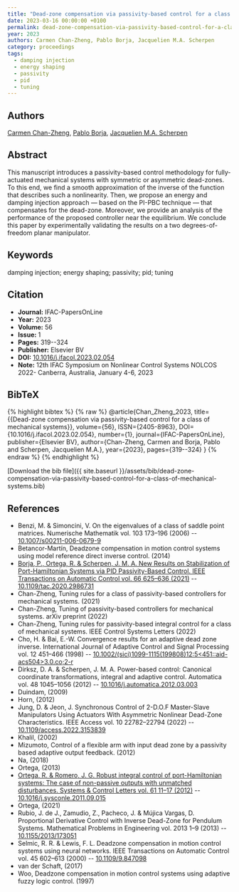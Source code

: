 ```yaml
---
title: "Dead-zone compensation via passivity-based control for a class of mechanical systems"
date: 2023-03-16 00:00:00 +0100
permalink: dead-zone-compensation-via-passivity-based-control-for-a-class-of-mechanical-systems
year: 2023
authors: Carmen Chan-Zheng, Pablo Borja, Jacquelien M.A. Scherpen
category: proceedings
tags:
  - damping injection
  - energy shaping
  - passivity
  - pid
  - tuning
---
```

 
## Authors
[Carmen Chan-Zheng](authors/carmen-chan-zheng), [Pablo Borja](authors/luis-pablo-borja), [Jacquelien M.A. Scherpen](authors/jacquelien-m-a-scherpen)
 
## Abstract
This manuscript introduces a passivity-based control methodology for fully-actuated mechanical systems with symmetric or asymmetric dead-zones. To this end, we find a smooth approximation of the inverse of the function that describes such a nonlinearity. Then, we propose an energy and damping injection approach — based on the PI-PBC technique — that compensates for the dead-zone. Moreover, we provide an analysis of the performance of the proposed controller near the equilibrium. We conclude this paper by experimentally validating the results on a two degrees-of-freedom planar manipulator.
 
## Keywords
damping injection; energy shaping; passivity; pid; tuning
 
## Citation
- **Journal:** IFAC-PapersOnLine
- **Year:** 2023
- **Volume:** 56
- **Issue:** 1
- **Pages:** 319--324
- **Publisher:** Elsevier BV
- **DOI:** [10.1016/j.ifacol.2023.02.054](https://doi.org/10.1016/j.ifacol.2023.02.054)
- **Note:** 12th IFAC Symposium on Nonlinear Control Systems NOLCOS 2022- Canberra, Australia, January 4-6, 2023
 
## BibTeX
{% highlight bibtex %}
{% raw %}
@article{Chan_Zheng_2023,
  title={{Dead-zone compensation via passivity-based control for a class of mechanical systems}},
  volume={56},
  ISSN={2405-8963},
  DOI={10.1016/j.ifacol.2023.02.054},
  number={1},
  journal={IFAC-PapersOnLine},
  publisher={Elsevier BV},
  author={Chan-Zheng, Carmen and Borja, Pablo and Scherpen, Jacquelien M.A.},
  year={2023},
  pages={319--324}
}
{% endraw %}
{% endhighlight %}
 
[Download the bib file]({{ site.baseurl }}/assets/bib/dead-zone-compensation-via-passivity-based-control-for-a-class-of-mechanical-systems.bib)
 
## References
- Benzi, M. & Simoncini, V. On the eigenvalues of a class of saddle point matrices. Numerische Mathematik vol. 103 173–196 (2006) -- [10.1007/s00211-006-0679-9](https://doi.org/10.1007/s00211-006-0679-9)
- Betancor-Martín, Deadzone compensation in motion control systems using model reference direct inverse control. (2014)
- [Borja, P., Ortega, R. & Scherpen, J. M. A. New Results on Stabilization of Port-Hamiltonian Systems via PID Passivity-Based Control. IEEE Transactions on Automatic Control vol. 66 625–636 (2021)](new-results-on-stabilization-of-port-hamiltonian-systems-via-pid-passivity-based-control) -- [10.1109/tac.2020.2986731](https://doi.org/10.1109/tac.2020.2986731)
- Chan-Zheng, Tuning rules for a class of passivity-based controllers for mechanical systems. (2021)
- Chan-Zheng, Tuning of passivity-based controllers for mechanical systems. arXiv preprint (2022)
- Chan-Zheng, Tuning rules for passivity-based integral control for a class of mechanical systems. IEEE Control Systems Letters (2022)
- Cho, H. & Bai, E.-W. Convergence results for an adaptive dead zone inverse. International Journal of Adaptive Control and Signal Processing vol. 12 451–466 (1998) -- [10.1002/(sici)1099-1115(199808)12:5<451::aid-acs504>3.0.co;2-r](https://doi.org/10.1002/(sici)1099-1115(199808)12:5<451::aid-acs504>3.0.co;2-r)
- Dirksz, D. A. & Scherpen, J. M. A. Power-based control: Canonical coordinate transformations, integral and adaptive control. Automatica vol. 48 1045–1056 (2012) -- [10.1016/j.automatica.2012.03.003](https://doi.org/10.1016/j.automatica.2012.03.003)
- Duindam, (2009)
- Horn, (2012)
- Jung, D. & Jeon, J. Synchronous Control of 2-D.O.F Master-Slave Manipulators Using Actuators With Asymmetric Nonlinear Dead-Zone Characteristics. IEEE Access vol. 10 22782–22794 (2022) -- [10.1109/access.2022.3153839](https://doi.org/10.1109/access.2022.3153839)
- Khalil, (2002)
- Mizumoto, Control of a flexible arm with input dead zone by a passivity based adaptive output feedback. (2012)
- Na, (2018)
- Ortega, (2013)
- [Ortega, R. & Romero, J. G. Robust integral control of port-Hamiltonian systems: The case of non-passive outputs with unmatched disturbances. Systems &amp; Control Letters vol. 61 11–17 (2012)](robust-integral-control-of-port-hamiltonian-systems-the-case-of-non-passive-outputs-with-unmatched-disturbances) -- [10.1016/j.sysconle.2011.09.015](https://doi.org/10.1016/j.sysconle.2011.09.015)
- Ortega, (2021)
- Rubio, J. de J., Zamudio, Z., Pacheco, J. & Mújica Vargas, D. Proportional Derivative Control with Inverse Dead-Zone for Pendulum Systems. Mathematical Problems in Engineering vol. 2013 1–9 (2013) -- [10.1155/2013/173051](https://doi.org/10.1155/2013/173051)
- Selmic, R. R. & Lewis, F. L. Deadzone compensation in motion control systems using neural networks. IEEE Transactions on Automatic Control vol. 45 602–613 (2000) -- [10.1109/9.847098](https://doi.org/10.1109/9.847098)
- van der Schaft, (2017)
- Woo, Deadzone compensation in motion control systems using adaptive fuzzy logic control. (1997)

